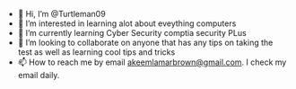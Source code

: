 - 👋 Hi, I’m @Turtleman09
- 👀 I’m interested in learning alot about eveything computers
- 🌱 I’m currently learning Cyber Security comptia security PLus
- 💞️ I’m looking to collaborate on anyone that has any tips on taking the test as well as learning cool tips and tricks 
- 📫 How to reach me by email akeemlamarbrown@gmail.com. I check my email daily.

<!---
Turtleman09/Turtleman09 is a ✨ special ✨ repository because its `README.md` (this file) appears on your GitHub profile.
You can click the Preview link to take a look at your changes.
--->
